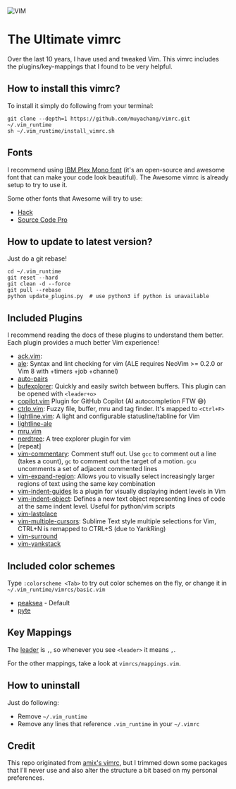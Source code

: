 ![VIM](https://dnp4pehkvoo6n.cloudfront.net/43c5af597bd5c1a64eb1829f011c208f/as/Ultimate%20Vimrc.svg)


# The Ultimate vimrc

Over the last 10 years, I have used and tweaked Vim. This vimrc includes the plugins/key-mappings that I found to be very helpful.


## How to install this vimrc?
To install it simply do following from your terminal:

	git clone --depth=1 https://github.com/muyachang/vimrc.git ~/.vim_runtime
	sh ~/.vim_runtime/install_vimrc.sh


## Fonts

I recommend using [IBM Plex Mono font](https://github.com/IBM/plex) (it's an open-source and awesome font that can make your code look beautiful). The Awesome vimrc is already setup to try to use it.

Some other fonts that Awesome will try to use:

* [Hack](http://sourcefoundry.org/hack/)
* [Source Code Pro](https://adobe-fonts.github.io/source-code-pro/)


## How to update to latest version?

Just do a git rebase!


    cd ~/.vim_runtime
    git reset --hard
    git clean -d --force
    git pull --rebase
    python update_plugins.py  # use python3 if python is unavailable


## Included Plugins

I recommend reading the docs of these plugins to understand them better. Each plugin provides a much better Vim experience!

* [ack.vim](https://github.com/mileszs/ack.vim.git):
* [ale](https://github.com/dense-analysis/ale): Syntax and lint checking for vim (ALE requires NeoVim >= 0.2.0 or Vim 8 with +timers +job +channel)
* [auto-pairs]()
* [bufexplorer](https://github.com/vim-scripts/bufexplorer.zip): Quickly and easily switch between buffers. This plugin can be opened with `<leader+o>`
* [copilot.vim](https://github.com/github/copilot.vim) Plugin for GitHub Copilot (AI autocompletion FTW 😅)
* [ctrlp.vim](https://github.com/ctrlpvim/ctrlp.vim): Fuzzy file, buffer, mru and tag finder. It's mapped to `<Ctrl+F>`
* [lightline.vim](https://github.com/itchyny/lightline.vim): A light and configurable statusline/tabline for Vim
* [lightline-ale]()
* [mru.vim]()
* [nerdtree](https://github.com/preservim/nerdtree): A tree explorer plugin for vim
* [repeat]
* [vim-commentary](https://github.com/tpope/vim-commentary): Comment stuff out.  Use `gcc` to comment out a line (takes a count), `gc` to comment out the target of a motion. `gcu` uncomments a set of adjacent commented lines
* [vim-expand-region](https://github.com/terryma/vim-expand-region): Allows you to visually select increasingly larger regions of text using the same key combination
* [vim-indent-guides](https://github.com/nathanaelkane/vim-indent-guides) Is a plugin for visually displaying indent levels in Vim
* [vim-indent-object](https://github.com/michaeljsmith/vim-indent-object): Defines a new text object representing lines of code at the same indent level. Useful for python/vim scripts
* [vim-lastplace]()
* [vim-multiple-cursors](https://github.com/terryma/vim-multiple-cursors): Sublime Text style multiple selections for Vim, CTRL+N is remapped to CTRL+S (due to YankRing)
* [vim-surround]()
* [vim-yankstack](https://github.com/maxbrunsfeld/vim-yankstack.git)


## Included color schemes

Type `:colorscheme <Tab>` to try out color schemes on the fly,
or change it in `~/.vim_runtime/vimrcs/basic.vim`

* [peaksea](https://github.com/vim-scripts/peaksea) - Default
* [pyte](https://github.com/therubymug/vim-pyte)


## Key Mappings

The [leader](http://learnvimscriptthehardway.stevelosh.com/chapters/06.html#leader) is `,`, so whenever you see `<leader>` it means `,`.

For the other mappings, take a look at `vimrcs/mappings.vim`.


## How to uninstall
Just do following:
* Remove `~/.vim_runtime`
* Remove any lines that reference `.vim_runtime` in your `~/.vimrc`


## Credit

This repo originated from [amix's vimrc](https://github.com/amix/vimrc), but I trimmed down some packages that I'll never use and also alter the structure a bit based on my personal preferences.

